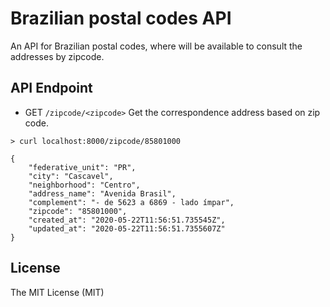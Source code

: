 # Brazilian postal codes API

An API for Brazilian postal codes, where will be available to consult the addresses by zipcode.

## API Endpoint

* GET `/zipcode/<zipcode>` Get the correspondence address based on zip code.  

```shell
> curl localhost:8000/zipcode/85801000

{
    "federative_unit": "PR",
    "city": "Cascavel",
    "neighborhood": "Centro",
    "address_name": "Avenida Brasil",
    "complement": "- de 5623 a 6869 - lado ímpar",
    "zipcode": "85801000",
    "created_at": "2020-05-22T11:56:51.735545Z",
    "updated_at": "2020-05-22T11:56:51.7355607Z"
}
```

## License

The MIT License (MIT)
